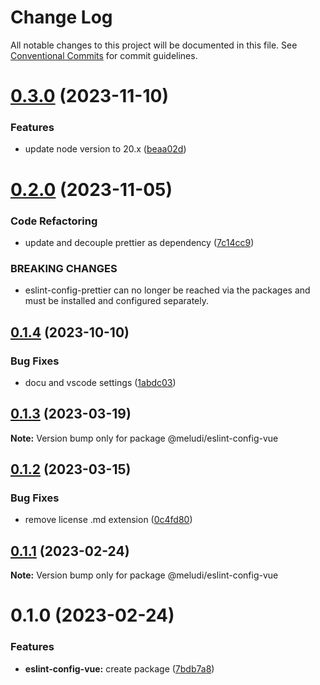 # Change Log

All notable changes to this project will be documented in this file.
See [Conventional Commits](https://conventionalcommits.org) for commit guidelines.

# [0.3.0](https://github.com/meludi/eslint-config/compare/@meludi/eslint-config-vue@0.2.0...@meludi/eslint-config-vue@0.3.0) (2023-11-10)

### Features

- update node version to 20.x ([beaa02d](https://github.com/meludi/eslint-config/commit/beaa02d9bd4f20babf266eb4ffba050f1eb7432e))

# [0.2.0](https://github.com/meludi/eslint-config/compare/@meludi/eslint-config-vue@0.1.4...@meludi/eslint-config-vue@0.2.0) (2023-11-05)

### Code Refactoring

- update and decouple prettier as dependency ([7c14cc9](https://github.com/meludi/eslint-config/commit/7c14cc950989576126e73bcd9a1e67c67aa8ad54))

### BREAKING CHANGES

- eslint-config-prettier can no longer be reached via the packages and must be
  installed and configured separately.

## [0.1.4](https://github.com/meludi/eslint-config/compare/@meludi/eslint-config-vue@0.1.3...@meludi/eslint-config-vue@0.1.4) (2023-10-10)

### Bug Fixes

- docu and vscode settings ([1abdc03](https://github.com/meludi/eslint-config/commit/1abdc03a10fe7208429839b95b47444bad92c333))

## [0.1.3](https://github.com/meludi/eslint-config/compare/@meludi/eslint-config-vue@0.1.2...@meludi/eslint-config-vue@0.1.3) (2023-03-19)

**Note:** Version bump only for package @meludi/eslint-config-vue

## [0.1.2](https://github.com/meludi/eslint-config/compare/@meludi/eslint-config-vue@0.1.1...@meludi/eslint-config-vue@0.1.2) (2023-03-15)

### Bug Fixes

- remove license .md extension ([0c4fd80](https://github.com/meludi/eslint-config/commit/0c4fd80771fe7317e53b1a243c454aa46e122577))

## [0.1.1](https://github.com/meludi/eslint-config/compare/@meludi/eslint-config-vue@0.1.0...@meludi/eslint-config-vue@0.1.1) (2023-02-24)

**Note:** Version bump only for package @meludi/eslint-config-vue

# 0.1.0 (2023-02-24)

### Features

- **eslint-config-vue:** create package ([7bdb7a8](https://github.com/meludi/eslint-config/commit/7bdb7a8f00bdc7614ab21d170adb46e05d77b8dd))
